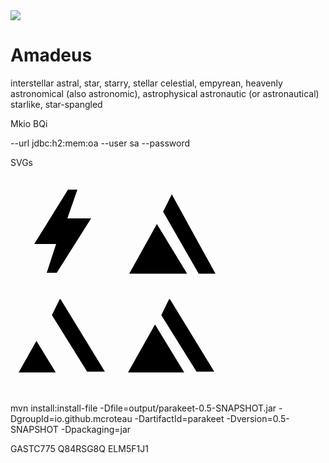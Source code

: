 ﻿<img src="https://amadeus.social/o/images/icon.png"/>

# Amadeus

interstellar
astral, star, starry, stellar
celestial, empyrean, heavenly
astronomical (also astronomic), astrophysical
astronautic (or astronautical)
starlike, star-spangled


Mkio
BQi

<bean depends-on="dataSource" class="org.springframework.beans.factory.config.MethodInvokingBean">
    <property name="targetClass" value="org.hsqldb.util.DatabaseManagerSwing" />
    <property name="targetMethod" value="main" />
    <property name="arguments">
        <list>
            <value>--url</value>
            <!-- <value>jdbc:hsqldb:memory:oa</value> -->
            <value>jdbc:h2:mem:oa</value>
            <value>--user</value>
            <value>sa</value>
            <value>--password</value>
            <value></value>
        </list>
    </property>
</bean>

SVGs

<svg id="amadeus-logo" xmlns="http://www.w3.org/2000/svg" viewBox="0 0 171 171" width="171" height="171">
    <path d="M73 108L38 108L92 21L107 21L91 67L129 67L74 154L58 154L73 108Z"/>
</svg>
<svg xmlns="http://www.w3.org/2000/svg" viewBox="0 0 171 171" width="171" height="171">
    <path d="M107.63 155.5L59.18 76.1L15 155.5L107.65 155.5" />
    <path d="M126.15 155.5L153 155.5L83.05 28.62L69.17 56.21L126.15 155.5Z" />
</svg>
<svg id="amadeus-logo" xmlns="http://www.w3.org/2000/svg" viewBox="0 0 171 171" width="171" height="171">
    <path id="Shape 8 copy" class="shp1" d="M13.79 139.61L72.33 139.61L41.48 88.98L13 139.61L13.79 139.61Z" />
    <path id="Shape 8" class="shp1" d="M122.63 138.32L151 138.32L80.07 22.24L78.78 22.24L66.26 47.68L122.63 138.32Z" />
</svg>
<svg id="amadeus-logo" xmlns="http://www.w3.org/2000/svg" viewBox="0 0 171 171" width="171" height="171">
<path d="M14.2 139.61L103 139.61L56.2 62.82L13 139.61L14.2 139.61Z" />
<path d="M122.63 138.32L151 138.32L80.07 22.24L78.78 22.24L66.26 47.68L122.63 138.32Z" />
</svg>
                
                
mvn install:install-file -Dfile=output/parakeet-0.5-SNAPSHOT.jar -DgroupId=io.github.mcroteau -DartifactId=parakeet -Dversion=0.5-SNAPSHOT -Dpackaging=jar



GASTC775
Q84RSG8Q
ELM5F1J1